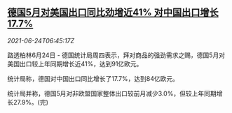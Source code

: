 <!--1624518062000-->
[德国5月对美国出口同比劲增近41% 对中国出口增长17.7%](https://cn.reuters.com/article/germany-usa-china-trade-0624-thur-idCNKCS2E00KV)
------

<div><i>2021-06-24T06:45:17Z</i></div><p>路透柏林6月24日 - 德国统计局周四表示，拜对商品的强劲需求之赐，德国5月对美国出口较上年同期增长近41%，达到91亿欧元。</p><p>统计局称，德国对中国出口同比增长了17.7%，达到84亿欧元。</p><p>统计局并称，德国5月对非欧盟国家整体出口较前月减少3.0%，但较上年同期增长27.9%。(完)</p>
